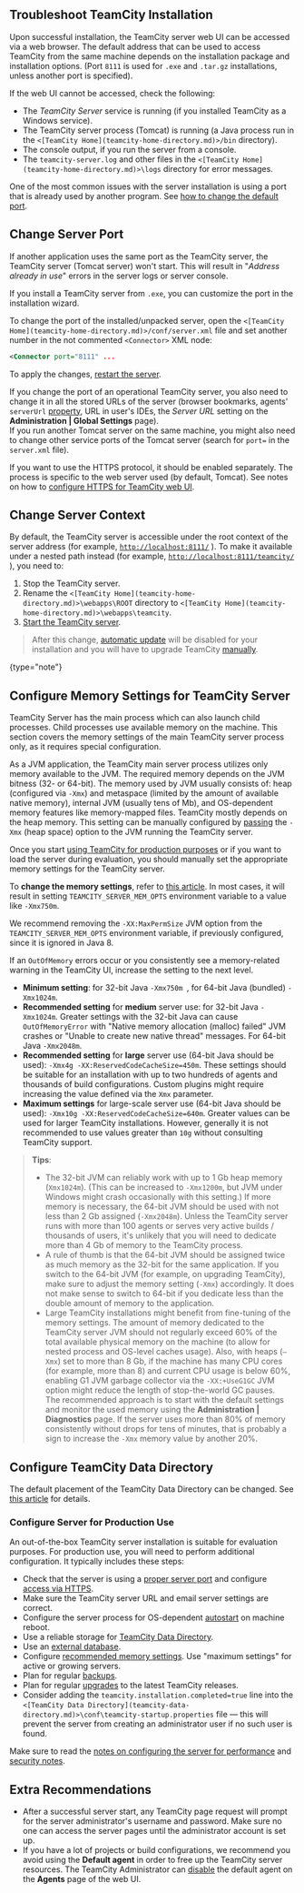 [//]: # (title: Configure Server Installation)
[//]: # (auxiliary-id: Configure Server Installation)

## Troubleshoot TeamCity Installation

Upon successful installation, the TeamCity server web UI can be accessed via a web browser. The default address that can be used to access TeamCity from the same machine depends on the installation package and installation options. (Port `8111` is used for `.exe` and `.tar.gz` installations, unless another port is specified).

If the web UI cannot be accessed, check the following:
* The _TeamCity Server_ service is running (if you installed TeamCity as a Windows service).
* The TeamCity server process (Tomcat) is running (a Java process run in the `<[TeamCity Home](teamcity-home-directory.md)>/bin` directory).
* The console output, if you run the server from a console.
* The `teamcity-server.log` and other files in the `<[TeamCity Home](teamcity-home-directory.md)>\logs` directory for error messages.

One of the most common issues with the server installation is using a port that is already used by another program. See [how to change the default port](#Change+Server+Port).

## Change Server Port

If another application uses the same port as the TeamCity server, the TeamCity server (Tomcat server) won't start. This will result in "_Address already in use_" errors in the server logs or server console.

If you install a TeamCity server from `.exe`, you can customize the port in the installation wizard.

To change the port of the installed/unpacked server, open the `<[TeamCity Home](teamcity-home-directory.md)>/conf/server.xml` file and set another number in the not commented `<Connector>` XML node:

```XML
<Connector port="8111" ...

```

To apply the changes, [restart the server]().

If you change the port of an operational TeamCity server, you also need to change it in all the stored URLs of the server (browser bookmarks, agents' `serverUrl` [property](build-agent-configuration.md), URL in user's IDEs, the _Server URL_ setting on the __Administration | Global Settings__ page).  
If you run another Tomcat server on the same machine, you might also need to change other service ports of the Tomcat server (search for `port=` in the `server.xml` file).

If you want to use the HTTPS protocol, it should be enabled separately. The process is specific to the web server used (by default, Tomcat). See notes on how to [configure HTTPS for TeamCity web UI](how-to.md#Configure+HTTPS+for+TeamCity+Web+UI).

## Change Server Context

By default, the TeamCity server is accessible under the root context of the server address (for example, [`http://localhost:8111/`](http://localhost:8111/) ). To make it available under a nested path instead (for example, [`http://localhost:8111/teamcity/`](http://localhost:8111/teamcity/) ), you need to:
1. Stop the TeamCity server.
2. Rename the `<[TeamCity Home](teamcity-home-directory.md)>\webapps\ROOT` directory to `<[TeamCity Home](teamcity-home-directory.md)>\webapps\teamcity`.
3. [Start the TeamCity server](start-teamcity-server.md).

>After this change, [automatic update](upgrade.md#Automatic+Update) will be disabled for your installation and you will have to upgrade TeamCity [manually](upgrade.md#Manual+Upgrade).
> 
{type="note"}

<anchor name="InstallingandConfiguringtheTeamCityServer-SettingUpMemorysettingsforTeamCityServer"/>

## Configure Memory Settings for TeamCity Server

TeamCity Server has the main process which can also launch child processes. Child processes use available memory on the machine. This section covers the memory settings of the main TeamCity server process only, as it requires special configuration.

As a JVM application, the TeamCity main server process utilizes only memory available to the JVM. The required memory depends on the JVM bitness (32- or 64-bit). The memory used by JVM usually consists of: heap (configured via `-Xmx`) and metaspace (limited by the amount of available native memory), internal JVM (usually tens of Mb), and OS-dependent memory features like memory-mapped files. TeamCity mostly depends on the heap memory. This setting can be manually configured by [passing](server-startup-properties.md#JVM+Options) the `-Xmx` (heap space) option to the JVM running the TeamCity server.

Once you start [using TeamCity for production purposes](#Configure+Server+for+Production+Use) or if you want to load the server during evaluation, you should manually set the appropriate memory settings for the TeamCity server.

To __change the memory settings__, refer to [this article](server-startup-properties.md#JVM+Options). In most cases, it will result in setting `TEAMCITY_SERVER_MEM_OPTS` environment variable to a value like `-Xmx750m`.

We recommend removing the `-XX:MaxPermSize` JVM option from the `TEAMCITY_SERVER_MEM_OPTS` environment variable, if previously configured, since it is ignored in Java 8.

If an `OutOfMemory` errors occur or you consistently see a memory-related warning in the TeamCity UI, increase the setting to the next level.
* __Minimum setting__: for 32-bit Java `-Xmx750m `, for 64-bit Java (bundled) `-Xmx1024m`.
* __Recommended setting__ for __medium__ server use: for 32-bit Java `-Xmx1024m`. Greater settings with the 32-bit Java can cause `OutOfMemoryError` with "Native memory allocation (malloc) failed" JVM crashes or "Unable to create new native thread" messages. For 64-bit Java `-Xmx2048m`.
* __Recommended setting__ for __large__ server use (64-bit Java should be used): `-Xmx4g -XX:ReservedCodeCacheSize=450m`. These settings should be suitable for an installation with up to two hundreds of agents and thousands of build configurations. Custom plugins might require increasing the value defined via the `Xmx` parameter.
* __Maximum settings__ for large-scale server use (64-bit Java should be used): `-Xmx10g -XX:ReservedCodeCacheSize=640m`. Greater values can be used for larger TeamCity installations. However, generally it is not recommended to use values greater than `10g` without consulting TeamCity support.

>__Tips__:  
>* The 32-bit JVM can reliably work with up to 1 Gb heap memory (`Xmx1024m`). (This can be increased to `-Xmx1200m`, but JVM under Windows might crash occasionally with this setting.) If more memory is necessary, the 64-bit JVM should be used with not less than 2 Gb assigned (`-Xmx2048m`). Unless the TeamCity server runs with more than 100 agents or serves very active builds / thousands of users, it's unlikely that you will need to dedicate more than 4 Gb of memory to the TeamCity process.
>* A rule of thumb is that the 64-bit JVM should be assigned twice as much memory as the 32-bit for the same application. If you switch to the 64-bit JVM (for example, on upgrading TeamCity), make sure to adjust the memory setting (`-Xmx`) accordingly. It does not make sense to switch to 64-bit if you dedicate less than the double amount of memory to the application.
>* Large TeamCity installations might benefit from fine-tuning of the memory settings. The amount of memory dedicated to the TeamCity server JVM should not regularly exceed 60% of the total available physical memory on the machine (to allow for nested process and OS-level caches usage). Also, with heaps (`–Xmx`) set to more than 8 Gb, if the machine has many CPU cores (for example, more than 8) and current CPU usage is below 60%, enabling G1 JVM garbage collector via the `-XX:+UseG1GC` JVM option might reduce the length of stop-the-world GC pauses.  
>The recommended approach is to start with the default settings and monitor the used memory using the __Administration | Diagnostics__ page. If the server uses more than 80% of memory consistently without drops for tens of minutes, that is probably a sign to increase the `-Xmx` memory value by another 20%.

[//]: # (Internal note. Do not delete. "Installing and Configuring the TeamCity Serverd172e1122.txt")

## Configure TeamCity Data Directory

The default placement of the TeamCity Data Directory can be changed. See [this article](teamcity-data-directory.md) for details.

### Configure Server for Production Use

An out-of-the-box TeamCity server installation is suitable for evaluation purposes. For production use, you will need to perform additional configuration. It typically includes these steps:
* Check that the server is using a [proper server port](#Changing+Server+Port) and configure [access via HTTPS](how-to.md#Configure+HTTPS+for+TeamCity+Web+UI).
* Make sure the TeamCity server URL and email server settings are correct.
* Configure the server process for OS-dependent [autostart]() on machine reboot.
* Use a reliable storage for [TeamCity Data Directory](teamcity-data-directory.md).
* Use an [external database](setting-up-external-database.md).
* Configure [recommended memory settings](#Configure+Memory+Settings+for+TeamCity+Server). Use "maximum settings" for active or growing servers.
* Plan for regular [backups](teamcity-data-backup.md).
* Plan for regular [upgrades](upgrade.md) to the latest TeamCity releases.
* Consider adding the `teamcity.installation.completed=true` line into the `<[TeamCity Data Directory](teamcity-data-directory.md)>\conf\teamcity-startup.properties` file — this will prevent the server from creating an administrator user if no such user is found.

Make sure to read the [notes on configuring the server for performance](how-to.md#Configuring+TeamCity+Server+for+Performance) and [security notes](security-notes.md).

## Extra Recommendations

* After a successful server start, any TeamCity page request will prompt for the server administrator's username and password. Make sure no one can access the server pages until the administrator account is set up.
* If you have a lot of projects or build configurations, we recommend you avoid using the __Default agent__ in order to free up the TeamCity server resources. The TeamCity Administrator can [disable](build-agents-configuration-and-maintenance.md#Enabling%2FDisabling+Agents+via+UI) the default agent on the __Agents__ page of the web UI.


